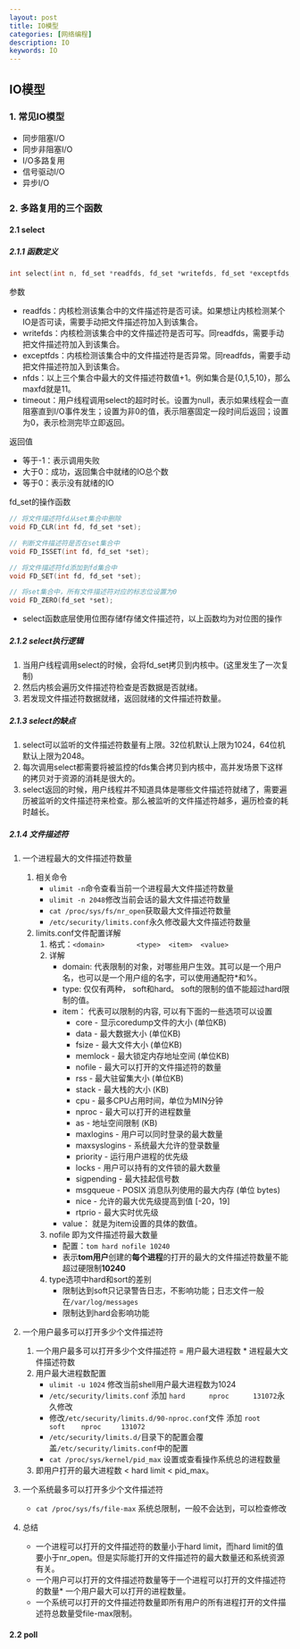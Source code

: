 ```yaml
---
layout: post
title: IO模型
categories: [网络编程]
description: IO
keywords: IO
---
```


## IO模型

### 1. 常见IO模型

- 同步阻塞I/O
- 同步非阻塞I/O
- I/O多路复用
- 信号驱动I/O
- 异步I/O

### 2. 多路复用的三个函数

#### 2.1 select

##### 2.1.1 函数定义

```c++
int select(int n, fd_set *readfds, fd_set *writefds, fd_set *exceptfds, struct timeval *timeout);
```

参数

- readfds：内核检测该集合中的文件描述符是否可读。如果想让内核检测某个IO是否可读，需要手动把文件描述符加入到该集合。
- writefds：内核检测该集合中的文件描述符是否可写。同readfds，需要手动把文件描述符加入到该集合。
- exceptfds：内核检测该集合中的文件描述符是否异常。同readfds，需要手动把文件描述符加入到该集合。
- nfds：以上三个集合中最大的文件描述符数值+1。例如集合是{0,1,5,10}，那么maxfd就是11。
- timeout：用户线程调用select的超时时长。设置为null，表示如果线程会一直阻塞直到I/O事件发生；设置为非0的值，表示阻塞固定一段时间后返回；设置为0，表示检测完毕立即返回。

 返回值

- 等于-1：表示调用失败
- 大于0：成功，返回集合中就绪的IO总个数
- 等于0：表示没有就绪的IO

 fd_set的操作函数

```C++
// 将文件描述符fd从set集合中删除
void FD_CLR(int fd, fd_set *set);

// 判断文件描述符是否在set集合中
void FD_ISSET(int fd, fd_set *set);

// 将文件描述符fd添加到fd集合中
void FD_SET(int fd, fd_set *set);

// 将set集合中，所有文件描述符对应的标志位设置为0
void FD_ZERO(fd_set *set);
```

- select函数底层使用位图存储f存储文件描述符，以上函数均为对位图的操作

##### 2.1.2 select执行逻辑

1. 当用户线程调用select的时候，会将fd_set拷贝到内核中。(这里发生了一次复制)
2. 然后内核会遍历文件描述符检查是否数据是否就绪。
3. 若发现文件描述符数据就绪，返回就绪的文件描述符数量。

##### 2.1.3 select的缺点

1. select可以监听的文件描述符数量有上限。32位机默认上限为1024，64位机默认上限为2048。
2. 每次调用select都需要将被监控的fds集合拷贝到内核中，高并发场景下这样的拷贝对于资源的消耗是很大的。
3. select返回的时候，用户线程并不知道具体是哪些文件描述符就绪了，需要遍历被监听的文件描述符来检查。那么被监听的文件描述符越多，遍历检查的耗时越长。

##### 2.1.4 文件描述符

1. 一个进程最大的文件描述符数量
   1. 相关命令
      - `ulimit -n`命令查看当前一个进程最大文件描述符数量
      - `ulimit -n 2048`修改当前会话的最大文件描述符数量
      - `cat /proc/sys/fs/nr_open`获取最大文件描述符数量
      - `/etc/security/limits.conf`永久修改最大文件描述符数量
   2. limits.conf文件配置详解
      1. 格式：`<domain>        <type>  <item>  <value>`
      2. 详解
         - domain: 代表限制的对象，对哪些用户生效。其可以是一个用户名，也可以是一个用户组的名字，可以使用通配符*和%。
         - type: 仅仅有两种， soft和hard。 soft的限制的值不能超过hard限制的值。
         - item： 代表可以限制的内容, 可以有下面的一些选项可以设置
           - core - 显示coredump文件的大小 (单位KB)
           - data - 最大数据大小 (单位KB)
           - fsize - 最大文件大小 (单位KB)
           - memlock - 最大锁定内存地址空间 (单位KB)
           - nofile - 最大可以打开的文件描述符的数量
           - rss - 最大驻留集大小 (单位KB)
           - stack - 最大栈的大小 (KB)
           - cpu - 最多CPU占用时间，单位为MIN分钟
           - nproc - 最大可以打开的进程数量
           - as - 地址空间限制 (KB)
           - maxlogins - 用户可以同时登录的最大数量
           - maxsyslogins - 系统最大允许的登录数量
           - priority - 运行用户进程的优先级
           - locks - 用户可以持有的文件锁的最大数量
           - sigpending - 最大挂起信号数
           - msgqueue - POSIX 消息队列使用的最大内存 (单位 bytes)
           - nice - 允许的最大优先级提高到值 [-20，19]
           - rtprio - 最大实时优先级
         - value： 就是为item设置的具体的数值。
      3. nofile 即为文件描述符最大数量
         - 配置：``tom hard nofile 10240``
         - 表示**tom用户**创建的**每个进程**的打开的最大的文件描述符数量不能超过硬限制**10240**
      4. type选项中hard和sort的差别
         - 限制达到soft只记录警告日志，不影响功能；日志文件一般在`/var/log/messages`
         - 限制达到hard会影响功能
   
2. 一个用户最多可以打开多少个文件描述符

   1. 一个用户最多可以打开多少个文件描述符 = 用户最大进程数 * 进程最大文件描述符数
   2. 用户最大进程数配置
      - `ulimit -u 1024` 修改当前shell用户最大进程数为1024
      - `/etc/security/limits.conf` 添加 `hard      nproc      131072`永久修改
      - 修改`/etc/security/limits.d/90-nproc.conf`文件 添加 `root       soft    nproc     131072`
      - `/etc/security/limits.d/`目录下的配置会覆盖`/etc/security/limits.conf`中的配置
      - `cat /proc/sys/kernel/pid_max` 设置或查看操作系统总的进程数量
   3. 即用户打开的最大进程数 < hard limit < pid_max。

3. 一个系统最多可以打开多少个文件描述符
   - `cat /proc/sys/fs/file-max` 系统总限制，一般不会达到，可以检查修改
4. 总结
   - 一个进程可以打开的文件描述符的数量小于hard limit，而hard limit的值要小于nr_open。但是实际能打开的文件描述符的最大数量还和系统资源有关。
   - 一个用户可以打开的文件描述符数量等于一个进程可以打开的文件描述符的数量* 一个用户最大可以打开的进程数量。
   - 一个系统可以打开的文件描述符数量即所有用户的所有进程打开的文件描述符总数量受file-max限制。

#### 2.2 poll

